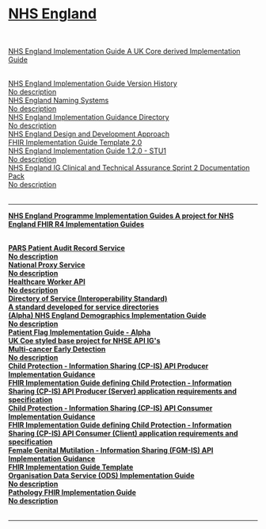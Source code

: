 

# <a href="https://simplifier.net/organization/nhsdigital">NHS England</a>

<br>


<a href="https://simplifier.net/nhs-england-implementation-guide" class="project-banner">NHS England Implementation Guide
<span class="description">A UK Core derived Implementation Guide</span>
</a>

<br>

<div class="project-container">
    

<a href="https://simplifier.net/guide/nhs-england-implementation-guide-version-history" class="child-title">
<div class="title">NHS England Implementation Guide Version History</div>
<div class="description">No description</div>
</a>
    

<a href="https://simplifier.net/guide/nhs-england-naming-systems" class="child-title">
<div class="title">NHS England Naming Systems</div>
<div class="description">No description</div>
</a>
    

<a href="https://simplifier.net/guide/nhs-england-implementation-guidance-directory" class="child-title">
<div class="title">NHS England Implementation Guidance Directory</div>
<div class="description">No description</div>
</a>
    

<a href="https://simplifier.net/guide/nhs-england-design-and-development-approach" class="child-title">
<div class="title">NHS England Design and Development Approach</div>
<div class="description">FHIR Implementation Guide Template 2.0</div>
</a>
    

<a href="https://simplifier.net/guide/nhs-england-implementation-guide-stu1" class="child-title">
<div class="title">NHS England Implementation Guide 1.2.0 - STU1</div>
<div class="description">No description</div>
</a>
    

<a href="https://simplifier.net/guide/nhs-england-ig-clinical-and-technical-assurance-doc-pack" class="child-title">
<div class="title">NHS England IG Clinical and Technical Assurance Sprint 2 Documentation Pack</div>
<div class="description">No description</div>
</a>
    
</div>
<b><br>

---




<a href="https://simplifier.net/NHS-England-Programme-Implementation-Guides" class="project-banner">NHS England Programme Implementation Guides
<span class="description">A project for NHS England FHIR R4 Implementation Guides</span>
</a>

<br>

<div class="project-container">
    

<a href="https://simplifier.net/guide/pars-patient-audit-record-service" class="child-title">
<div class="title">PARS Patient Audit Record Service</div>
<div class="description">No description</div>
</a>
    

<a href="https://simplifier.net/guide/national-proxy-service" class="child-title">
<div class="title">National Proxy Service</div>
<div class="description">No description</div>
</a>
    

<a href="https://simplifier.net/guide/healthcare-worker-api" class="child-title">
<div class="title">Healthcare Worker API</div>
<div class="description">No description</div>
</a>
    

<a href="https://simplifier.net/guide/directory-of-service" class="child-title">
<div class="title">Directory of Service (Interoperability Standard)</div>
<div class="description">A standard developed for service directories</div>
</a>
    

<a href="https://simplifier.net/guide/nhs-england-demographics-implementation-guide" class="child-title">
<div class="title">(Alpha) NHS England Demographics Implementation Guide</div>
<div class="description">No description</div>
</a>
    

<a href="https://simplifier.net/guide/patientflag" class="child-title">
<div class="title">Patient Flag Implementation Guide - Alpha</div>
<div class="description">UK Coe styled base project for NHSE API IG's</div>
</a>
    

<a href="https://simplifier.net/guide/multicancerearlydetection" class="child-title">
<div class="title">Multi-cancer Early Detection</div>
<div class="description">No description</div>
</a>
    

<a href="https://simplifier.net/guide/child-protection---information-sharing--cp-is--api-producer-impl" class="child-title">
<div class="title">Child Protection - Information Sharing (CP-IS) API Producer Implementation Guidance</div>
<div class="description">FHIR Implementation Guide defining Child Protection - Information Sharing (CP-IS) API Producer (Server) application requirements and specification</div>
</a>
    

<a href="https://simplifier.net/guide/child-protection---information-sharing--cp-is--api-consumer-impl" class="child-title">
<div class="title">Child Protection - Information Sharing (CP-IS) API Consumer Implementation Guidance</div>
<div class="description">FHIR Implementation Guide defining Child Protection - Information Sharing (CP-IS) API Consumer (Client) application requirements and specification</div>
</a>
    

<a href="https://simplifier.net/guide/female-genital-mutilation-implementation-guide2" class="child-title">
<div class="title">Female Genital Mutilation - Information Sharing (FGM-IS) API Implementation Guidance</div>
<div class="description">FHIR Implementation Guide Template</div>
</a>
    

<a href="https://simplifier.net/guide/organisation-data-services" class="child-title">
<div class="title">Organisation Data Service (ODS) Implementation Guide</div>
<div class="description">No description</div>
</a>
    

<a href="https://simplifier.net/guide/pathology-fhir-implementation-guide" class="child-title">
<div class="title">Pathology FHIR Implementation Guide</div>
<div class="description">No description</div>
</a>
    
</div>
<b><br>

---


